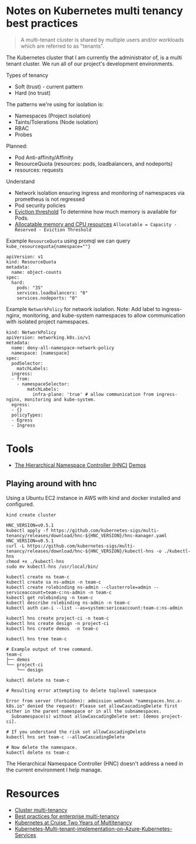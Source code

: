 # Notes on Kubernetes multi tenancy best practices

> A multi-tenant cluster is shared by multiple users and/or workloads which are referred to as "tenants". 

The Kubernetes cluster that I am currently the administrator of, is a multi tenant cluster. We run all of our project's development environments.

Types of tenancy

- Soft (trust) - current pattern
- Hard (no trust)

 The patterns we're using for isolation is:

- Namespaces (Project isolation)
- Taints/Tolerations (Node isolation)
- RBAC
- Probes 

Planned:

- Pod Anti-affinity/Affinity
- ResourceQuota (resources: pods, loadbalancers, and nodeports)
- resources: requests

Understand

- Network isolation ensuring ingress and monitoring of namespaces via prometheus is not regressed
- Pod security policies
- [Eviction threshold](https://cloud.google.com/kubernetes-engine/docs/concepts/cluster-architecture#eviction_threshold) To determine how much memory is available for Pods.
- [Allocatable memory and CPU resources](https://cloud.google.com/kubernetes-engine/docs/concepts/cluster-architecture#memory_cpu) `Allocatable = Capacity - Reserved - Eviction Threshold`

Example `ResourceQuota` using promql we can query `kube_resourcequota{namespace=""}`

```
apiVersion: v1
kind: ResourceQuota
metadata:
  name: object-counts
spec:
  hard:
    pods: "35"
    services.loadbalancers: "0"
    services.nodeports: "0"
```

Example `NetworkPolicy` for network isolation.
Note: Add label to ingress-nginx, monitoring, and kube-system namespaces to allow communication with isolated project namespaces.

```
kind: NetworkPolicy
apiVersion: networking.k8s.io/v1
metadata:
  name: deny-all-namespace-network-policy
  namespace: [namespace]
spec:
  podSelector:
    matchLabels:
  ingress:
  - from:
    - namespaceSelector:
        matchLabels:
          infra-plane: 'true' # allow communication from ingress-nginx, monitoring and kube-system.
  egress:
  - {}  
  policyTypes:
  - Egress
  - Ingress
```

# Tools

- [The Hierarchical Namespace Controller (HNC)](https://github.com/kubernetes-sigs/multi-tenancy/tree/master/incubator/hnc) [Demos](https://docs.google.com/document/d/1tKQgtMSf0wfT3NOGQx9ExUQ-B8UkkdVZB6m4o3Zqn64/edit#)

## Playing around with hnc

Using a Ubuntu EC2 instance in AWS with kind and docker installed and configured.

```
kind create cluster

HNC_VERSION=v0.5.1
kubectl apply -f https://github.com/kubernetes-sigs/multi-tenancy/releases/download/hnc-${HNC_VERSION}/hnc-manager.yaml
HNC_VERSION=v0.5.1
curl -L https://github.com/kubernetes-sigs/multi-tenancy/releases/download/hnc-${HNC_VERSION}/kubectl-hns -o ./kubectl-hns
chmod +x ./kubectl-hns
sudo mv kubectl-hns /usr/local/bin/

kubectl create ns team-c
kubectl create sa ns-admin -n team-c
kubectl create rolebinding ns-admin --clusterrole=admin --serviceaccount=team-c:ns-admin -n team-c
kubectl get rolebinding -n team-c
kubectl describe rolebinding ns-admin -n team-c
kubectl auth can-i --list --as=system:sericeaccount:team-c:ns-admin

kubectl hns create project-ci -n team-c
kubectl hns create design -n project-ci
kubectl hns create demos  -n team-c

kubectl hns tree team-c

# Example output of tree command.
team-c
├── demos
└── project-ci
    └── design

kubectl delete ns team-c

# Resulting error attempting to delete toplevel namespace

Error from server (Forbidden): admission webhook "namespaces.hnc.x-k8s.io" denied the request: Please set allowCascadingDelete first either in the parent namespace or in all the subnamespaces.
  Subnamespace(s) without allowCascadingDelete set: [demos project-ci].

# If you understand the risk set allowCascadingDelete
kubectl hns set team-c --allowCascadingDelete

# Now delete the namespace.
kubectl delete ns team-c
```

The Hierarchical Namespace Controller (HNC) doesn't address a need in the current environment I help manage.


# Resources
- [Cluster multi-tenancy](https://cloud.google.com/kubernetes-engine/docs/concepts/multitenancy-overview)
- [Best practices for enterprise multi-tenancy](https://cloud.google.com/kubernetes-engine/docs/best-practices/enterprise-multitenancy)
- [Kubernetes at Cruise
Two Years of Multitenancy](https://static.sched.com/hosted_files/kccncna19/14/Kubernetes%20Multitenancy%20-%20Karl%20Isenberg%20-%20KubeCon%20NA%202019.pdf)
- [Kubernetes-Multi-tenant-implementation-on-Azure-Kubernetes-Services](https://github.com/TheAzureGuy007/Kubernetes-Multi-tenant-implementation-using-Azure-Kubernetes-Services)